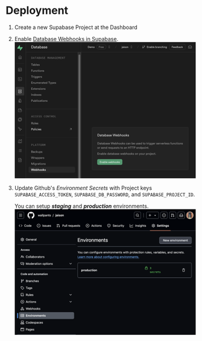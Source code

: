 # Deployment

1. Create a new Supabase Project at the Dashboard

2. Enable [Database Webhooks in Supabase](https://supabase.com/dashboard/project/_/database/hooks).
   <img src="docs/enable-webhooks.png" alt="enable-webhooks" />

3. Update Github's _Environment Secrets_ with Project keys `SUPABASE_ACCESS_TOKEN`,
   `SUPABASE_DB_PASSWORD`, and `SUPABASE_PROJECT_ID`.

   You can setup **_staging_** and **_production_** environments.
   <img src="docs/environment-secrets.png" alt="environment-secrets" />
